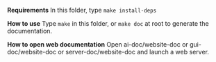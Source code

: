 **Requirements**
In this folder, type ```make install-deps```

**How to use**
Type ```make``` in this folder, or ```make doc``` at root to generate the documentation.

**How to open web documentation**
Open ai-doc/website-doc or gui-doc/website-doc or server-doc/website-doc
and launch a web server.